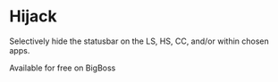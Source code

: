 # Hijack
Selectively hide the statusbar on the LS, HS, CC, and/or within chosen apps.

Available for free on BigBoss
